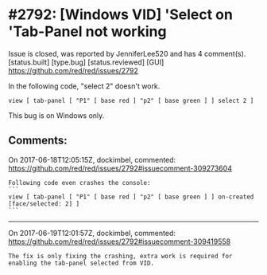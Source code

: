
#2792: [Windows VID] 'Select on 'Tab-Panel not working
================================================================================
Issue is closed, was reported by JenniferLee520 and has 4 comment(s).
[status.built] [type.bug] [status.reviewed] [GUI]
<https://github.com/red/red/issues/2792>

In the following code, "select 2" doesn't work. 
```Red
view [ tab-panel [ "P1" [ base red ] "p2" [ base green ] ] select 2 ]
```
This bug is on Windows only.


Comments:
--------------------------------------------------------------------------------

On 2017-06-18T12:05:15Z, dockimbel, commented:
<https://github.com/red/red/issues/2792#issuecomment-309273604>

    Following code even crashes the console:
    ```
    view [ tab-panel [ "P1" [ base red ] "p2" [ base green ] ] on-created [face/selected: 2] ]
    ```

--------------------------------------------------------------------------------

On 2017-06-19T12:01:57Z, dockimbel, commented:
<https://github.com/red/red/issues/2792#issuecomment-309419558>

    The fix is only fixing the crashing, extra work is required for enabling the tab-panel selected from VID.

